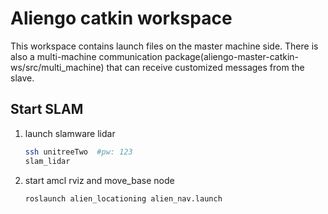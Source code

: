 # Aliengo catkin workspace

This workspace contains launch files on the master machine side. There is also a multi-machine communication package(aliengo-master-catkin-ws/src/multi_machine) that can receive customized messages from the slave.

## Start SLAM
1. launch slamware lidar
    ```sh
    ssh unitreeTwo  #pw: 123
    slam_lidar      
    ```

2. start amcl rviz and move_base node
    ```sh
    roslaunch alien_locationing alien_nav.launch
    ```